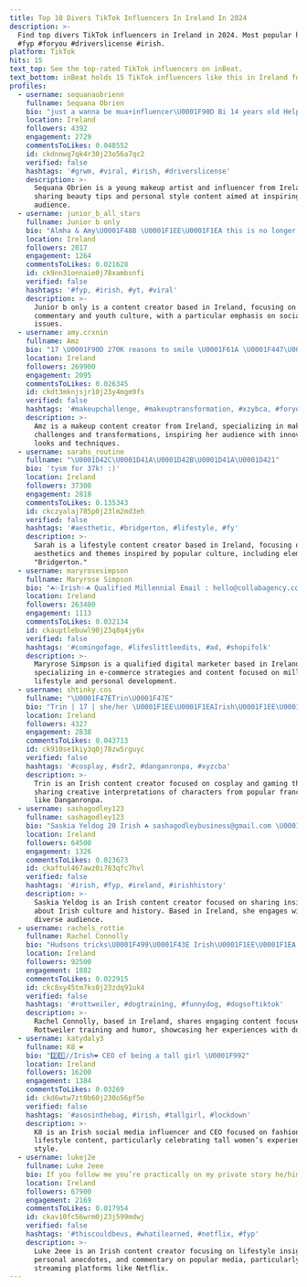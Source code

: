 ```yaml
---
title: Top 10 Divers TikTok Influencers In Ireland In 2024
description: >-
  Find top divers TikTok influencers in Ireland in 2024. Most popular hashtags:
  #fyp #foryou #driverslicense #irish.
platform: TikTok
hits: 15
text_top: See the top-rated TikTok influencers on inBeat.
text_bottom: inBeat holds 15 TikTok influencers like this in Ireland for you to work with.
profiles:
  - username: sequanaobrienn
    fullname: Sequana Obrien
    bio: "just a wanna be mua+influencer\U0001F90D Bi 14 years old Help me get 10k on my recent ig"
    location: Ireland
    followers: 4392
    engagement: 2729
    commentsToLikes: 0.048552
    id: ckdnnwg7qk4r30j23o56a7qc2
    verified: false
    hashtags: '#grwm, #viral, #irish, #driverslicense'
    description: >-
      Sequana Obrien is a young makeup artist and influencer from Ireland,
      sharing beauty tips and personal style content aimed at inspiring her
      audience.
  - username: junior_b_all_stars
    fullname: Junior b only
    bio: "Almha & Amy\U0001F48B \U0001F1EE\U0001F1EA this is no longer a joke BLM ✊\U0001F3FF✊\U0001F3FE✊\U0001F3FD \U0001F446link to yt channel\U0001F446"
    location: Ireland
    followers: 2017
    engagement: 1264
    commentsToLikes: 0.021628
    id: ck9nn31onnaie0j78xambsnfi
    verified: false
    hashtags: '#fyp, #irish, #yt, #viral'
    description: >-
      Junior b only is a content creator based in Ireland, focusing on social
      commentary and youth culture, with a particular emphasis on social justice
      issues.
  - username: amy.crxnin
    fullname: Amz
    bio: "17 \U0001F90D 270K reasons to smile \U0001F61A \U0001F447\U0001F3FBUse code “Amy Cronin” for € off\U0001F447\U0001F3FB"
    location: Ireland
    followers: 269900
    engagement: 2095
    commentsToLikes: 0.026345
    id: ckdt3mknjsjr10j23y4mgm9fs
    verified: false
    hashtags: '#makeupchallenge, #makeuptransformation, #xzybca, #foryou'
    description: >-
      Amz is a makeup content creator from Ireland, specializing in makeup
      challenges and transformations, inspiring her audience with innovative
      looks and techniques.
  - username: sarahs_routine
    fullname: "\U0001D42C\U0001D41A\U0001D42B\U0001D41A\U0001D421"
    bio: 'tysm for 37k! :)'
    location: Ireland
    followers: 37300
    engagement: 2818
    commentsToLikes: 0.135343
    id: ckczyalaj785p0j23lm2md3eh
    verified: false
    hashtags: '#aesthetic, #bridgerton, #lifestyle, #fy'
    description: >-
      Sarah is a lifestyle content creator based in Ireland, focusing on
      aesthetics and themes inspired by popular culture, including elements from
      "Bridgerton."
  - username: maryrosesimpson
    fullname: Maryrose Simpson
    bio: "☘️✨Irish✨☘️ Qualified Millennial Email : hello@collabagency.com \U0001F469\U0001F3FC‍\U0001F4BBShopify +"
    location: Ireland
    followers: 263400
    engagement: 1113
    commentsToLikes: 0.032134
    id: ckauptlebuwl90j23q8q4jy6x
    verified: false
    hashtags: '#comingofage, #lifeslittleedits, #ad, #shopifolk'
    description: >-
      Maryrose Simpson is a qualified digital marketer based in Ireland,
      specializing in e-commerce strategies and content focused on millennial
      lifestyle and personal development.
  - username: shtinky.cos
    fullname: "\U0001F47ETrin\U0001F47E"
    bio: "Trin | 17 | she/her \U0001F1EE\U0001F1EAIrish\U0001F1EE\U0001F1EA GO TO MY INSTAGRAM HIGHLIGHT! Linktree Below⬇️"
    location: Ireland
    followers: 4327
    engagement: 2838
    commentsToLikes: 0.043713
    id: ck910se1kiy3q0j78zw5rguyc
    verified: false
    hashtags: '#cosplay, #sdr2, #danganronpa, #xyzcba'
    description: >-
      Trin is an Irish content creator focused on cosplay and gaming themes,
      sharing creative interpretations of characters from popular franchises
      like Danganronpa.
  - username: sashagodley123
    fullname: sashagodley123
    bio: "Saskia Yeldog 20 Irish ☘️ sashagodleybusiness@gmail.com \U0001F4EE Backup: sashagodley0"
    location: Ireland
    followers: 64500
    engagement: 1326
    commentsToLikes: 0.023673
    id: ckaftul467awz0i783qfc7hvl
    verified: false
    hashtags: '#irish, #fyp, #ireland, #irishhistory'
    description: >-
      Saskia Yeldog is an Irish content creator focused on sharing insights
      about Irish culture and history. Based in Ireland, she engages with a
      diverse audience.
  - username: rachels_rottie
    fullname: Rachel Connolly
    bio: "Hudsons tricks\U0001F499\U0001F43E Irish\U0001F1EE\U0001F1EA Tysm for 90K\U0001F97A\U0001F970"
    location: Ireland
    followers: 92500
    engagement: 1882
    commentsToLikes: 0.022915
    id: ckc8xy45tm7ks0j23zdq91uk4
    verified: false
    hashtags: '#rottweiler, #dogtraining, #funnydog, #dogsoftiktok'
    description: >-
      Rachel Connolly, based in Ireland, shares engaging content focused on
      Rottweiler training and humor, showcasing her experiences with dogs.
  - username: katydaly3
    fullname: K8 ❤️
    bio: "2️⃣1️⃣//Irish❤️ CEO of being a tall girl \U0001F992"
    location: Ireland
    followers: 16200
    engagement: 1384
    commentsToLikes: 0.03269
    id: ckd6wtw7zt0b60j230o56pf5e
    verified: false
    hashtags: '#asosinthebag, #irish, #tallgirl, #lockdown'
    description: >-
      K8 is an Irish social media influencer and CEO focused on fashion and
      lifestyle content, particularly celebrating tall women’s experiences and
      style.
  - username: lukej2e
    fullname: Luke 2eee
    bio: If you follow me you’re practically on my private story he/him
    location: Ireland
    followers: 67900
    engagement: 2169
    commentsToLikes: 0.017954
    id: ckav10fc56wrm0j23j599mdwj
    verified: false
    hashtags: '#thiscouldbeus, #whatilearned, #netflix, #fyp'
    description: >-
      Luke 2eee is an Irish content creator focusing on lifestyle insights,
      personal anecdotes, and commentary on popular media, particularly
      streaming platforms like Netflix.
---
```


